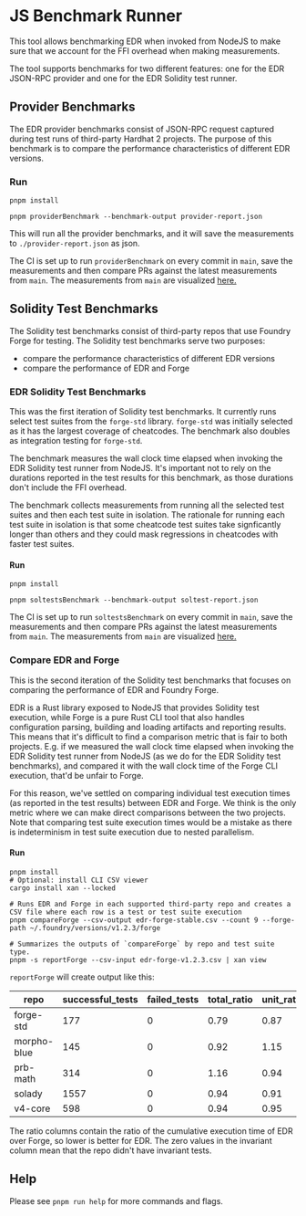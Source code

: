 # JS Benchmark Runner

This tool allows benchmarking EDR when invoked from NodeJS to make sure that we account for the FFI overhead when making measurements.

The tool supports benchmarks for two different features: one for the EDR JSON-RPC provider and one for the EDR Solidity test runner.

## Provider Benchmarks

The EDR provider benchmarks consist of JSON-RPC request captured during test runs of third-party Hardhat 2 projects. The purpose of this benchmark is to compare the performance characteristics of different EDR versions.

### Run

```shell
pnpm install

pnpm providerBenchmark --benchmark-output provider-report.json
```

This will run all the provider benchmarks, and it will save the measurements to `./provider-report.json` as json.

The CI is set up to run `providerBenchmark` on every commit in `main`, save the measurements and then compare PRs against the latest measurements from `main`. The measurements from `main` are visualized [here.](https://nomic-foundation-automation.github.io/edr-benchmark-results/bench/)

## Solidity Test Benchmarks

The Solidity test benchmarks consist of third-party repos that use Foundry Forge for testing. The Solidity test benchmarks serve two purposes:

- compare the performance characteristics of different EDR versions
- compare the performance of EDR and Forge

### EDR Solidity Test Benchmarks

This was the first iteration of Solidity test benchmarks. It currently runs select test suites from the `forge-std` library. `forge-std` was initially selected as it has the largest coverage of cheatcodes. The benchmark also doubles as integration testing for `forge-std`.

The benchmark measures the wall clock time elapsed when invoking the EDR Solidity test runner from NodeJS. It's important not to rely on the durations reported in the test results for this benchmark, as those durations don't include the FFI overhead.

The benchmark collects measurements from running all the selected test suites and then each test suite in isolation. The rationale for running each test suite in isolation is that some cheatcode test suites take signficantly longer than others and they could mask regressions in cheatcodes with faster test suites.

#### Run

```shell
pnpm install

pnpm soltestsBenchmark --benchmark-output soltest-report.json
```

The CI is set up to run `soltestsBenchmark` on every commit in `main`, save the measurements and then compare PRs against the latest measurements from `main`. The measurements from `main` are visualized [here.](https://nomic-foundation-automation.github.io/edr-benchmark-results/soltests/)

### Compare EDR and Forge

This is the second iteration of the Solidity test benchmarks that focuses on comparing the performance of EDR and Foundry Forge.

EDR is a Rust library exposed to NodeJS that provides Solidity test execution, while Forge is a pure Rust CLI tool that also handles configuration parsing, building and loading artifacts and reporting results. This means that it's difficult to find a comparison metric that is fair to both projects. E.g. if we measured the wall clock time elapsed when invoking the EDR Solidity test runner from NodeJS (as we do for the EDR Solidity test benchmarks), and compared it with the wall clock time of the Forge CLI execution, that'd be unfair to Forge.

For this reason, we've settled on comparing individual test execution times (as reported in the test results) between EDR and Forge. We think is the only metric where we can make direct comparisons between the two projects. Note that comparing test suite execution times would be a mistake as there is indeterminism in test suite execution due to nested parallelism.

#### Run

```shell
pnpm install
# Optional: install CLI CSV viewer
cargo install xan --locked

# Runs EDR and Forge in each supported third-party repo and creates a CSV file where each row is a test or test suite execution
pnpm compareForge --csv-output edr-forge-stable.csv --count 9 --forge-path ~/.foundry/versions/v1.2.3/forge

# Summarizes the outputs of `compareForge` by repo and test suite type.
pnpm -s reportForge --csv-input edr-forge-v1.2.3.csv | xan view
```

`reportForge` will create output like this:

| repo | successful_tests | failed_tests | total_ratio | unit_ratio | fuzz_ratio | invariant_ratio |
| --- | --- | --- | --- | --- | --- | --- |
| forge-std | 177 | 0 | 0.79 | 0.87 | 0.79 | 0 |
| morpho-blue | 145 | 0 | 0.92 | 1.15 | 0.9 | 0.93 |
| prb-math | 314 | 0 | 1.16 | 0.94 | 1.16 | 0 |
| solady | 1557 | 0 | 0.94 | 0.91 | 0.94 | 0.86 |
| v4-core | 598 | 0 | 0.94 | 0.95 | 0.94 | 0 |

The ratio columns contain the ratio of the cumulative execution time of EDR over Forge, so lower is better for EDR. The zero values in the invariant column mean that the repo didn't have invariant tests.

## Help

Please see `pnpm run help` for more commands and flags.
